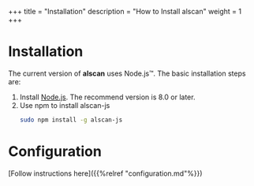 +++
title = "Installation"
description = "How to Install alscan"
weight = 1
+++

# Installation

The current version of **alscan** uses Node.js™. The basic installation steps are:

1. Install [Node.js](https://nodejs.org/en/download/). The recommend version is 8.0 or later.
2. Use npm to install alscan-js
    ```bash
    sudo npm install -g alscan-js
    ```

# Configuration

[Follow instructions here]({{%relref "configuration.md"%}})
